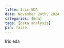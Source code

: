 ```yaml
---
title: Iris EDA
date: November 24th, 2024
categories: [Eda]
tags: [data analysis]
pin: false.
---
```





Iris eda